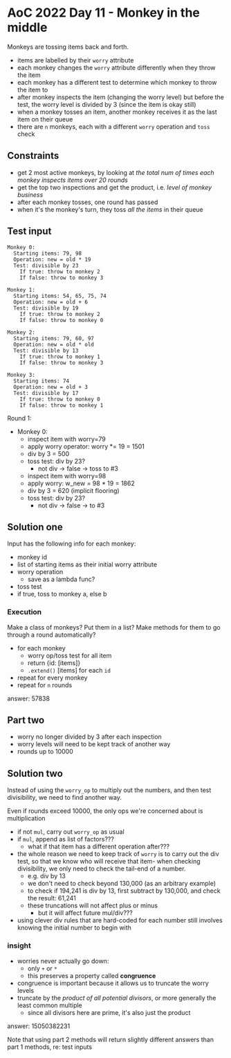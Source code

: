 # AoC 2022 Day 11 - Monkey in the middle

Monkeys are tossing items back and forth.

- items are labelled by their `worry` attribute
- each monkey changes the `worry` attribute differently when they throw the item
- each monkey has a different test to determine which monkey to throw the item to
- after monkey inspects the item (changing the worry level) but before the test, the worry level is divided by 3 (since the item is okay still)
- when a monkey tosses an item, another monkey receives it as the last item on their queue
- there are `n` monkeys, each with a different `worry` operation and `toss` check

## Constraints

- get 2 most active monkeys, by looking at *the total num of times each monkey inspects items over 20 rounds*
- get the top two inspections and get the product, i.e. *level of monkey business*
- after each monkey tosses, one round has passed
- when it's the monkey's turn, they toss *all the items* in their queue

## Test input

```
Monkey 0:
  Starting items: 79, 98
  Operation: new = old * 19
  Test: divisible by 23
    If true: throw to monkey 2
    If false: throw to monkey 3

Monkey 1:
  Starting items: 54, 65, 75, 74
  Operation: new = old + 6
  Test: divisible by 19
    If true: throw to monkey 2
    If false: throw to monkey 0

Monkey 2:
  Starting items: 79, 60, 97
  Operation: new = old * old
  Test: divisible by 13
    If true: throw to monkey 1
    If false: throw to monkey 3

Monkey 3:
  Starting items: 74
  Operation: new = old + 3
  Test: divisible by 17
    If true: throw to monkey 0
    If false: throw to monkey 1
```

Round 1:

- Monkey 0:
  - inspect item with worry=79
  - apply worry operator: worry \*= 19 = 1501
  - div by 3 = 500
  - toss test: div by 23?
    - not div -> false -> toss to #3
  - inspect item with worry=98
  - apply worry: w_new = 98 * 19 = 1862
  - div by 3 = 620 (implicit flooring)
  - toss test: div by 23?
    - not div -> false -> to #3

## Solution one

Input has the following info for each monkey:

- monkey id
- list of starting items as their initial worry attribute
- worry operation
  - save as a lambda func?
- toss test
- if true, toss to monkey a, else b

### Execution

Make a class of monkeys? Put them in a list? Make methods for them to go through a round automatically?

- for each monkey
  - worry op/toss test for all item
  - return {id: [items]}
  - `.extend()` [items] for each `id`
- repeat for every monkey
- repeat for `n` rounds

answer: 57838

## Part two

- worry no longer divided by 3 after each inspection
- worry levels will need to be kept track of another way
- rounds up to 10000

## Solution two

Instead of using the `worry_op` to multiply out the numbers, and then test divisibility, we need to find another way.

Even if rounds exceed 10000, the only ops we're concerned about is multiplication

- if not `mul`, carry out `worry_op` as usual
- if `mul`, append as list of factors???
  - what if that item has a different operation after???
- the whole reason we need to keep track of `worry` is to carry out the div test, so that we know who will receive that item- when checking divisibility, we only need to check the tail-end of a number.
  - e.g. div by 13
  - we don't need to check beyond 130,000 (as an arbitrary example)
  - to check if 194,241 is div by 13, first subtract by 130,000, and check the result: 61,241
  - these truncations will not affect plus or minus
    - but it will affect future mul/div???
- using clever div rules that are hard-coded for each number still involves knowing the initial number to begin with

### insight

- worries never actually go down:
  - only `+` or `*`
  - this preserves a property called **congruence**
- congruence is important because it allows us to truncate the worry levels
- truncate by the *product of all potential divisors*, or more generally the least common multiple
  - since all divisors here are prime, it's also just the product

answer: 15050382231

Note that using part 2 methods will return slightly different answers than part 1 methods, re: test inputs
